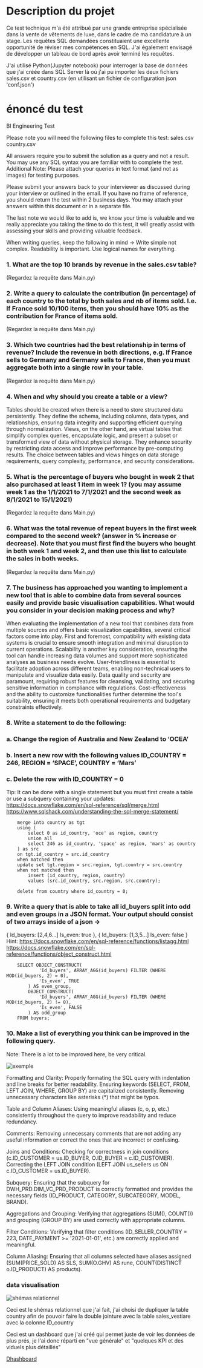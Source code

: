 # Description du projet

Ce test technique m'a été attribué par une grande entreprise spécialisée dans la vente de vêtements de luxe, dans le cadre de ma candidature à un stage. Les requêtes SQL demandées constituaient une excellente opportunité de réviser mes compétences en SQL. 
J'ai également envisagé de développer un tableau de bord après avoir terminé les requêtes.

J'ai utilisé Python(Jupyter notebook) pour interroger la base de données que j'ai créée dans SQL Server là où j'ai pu importer les deux fichiers sales.csv et country.csv (en utilisant un fichier de configuration json 'conf.json')

# énoncé du test

BI Engineering Test

Please note you will need the following files to complete this test:
sales.csv
country.csv

All answers require you to submit the solution as a query and not a result. You may use any SQL syntax you are familiar with to complete the test. Additional Note: Please attach your queries in text format (and not as images) for testing purposes.

Please submit your answers back to your interviewer as discussed during your interview or outlined in the email. If you have no frame of reference, you should return the test within 2 business days. You may attach your answers within this document or in a separate file.

The last note we would like to add is, we know your time is valuable and we really appreciate you taking the time to do this test, it will greatly assist with assessing your skills and providing valuable feedback.

When writing queries, keep the following in mind -> Write simple not complex. Readability is important. Use logical names for everything.


### 1.	What are the top 10 brands by revenue in the sales.csv table?
(Regardez la requête dans Main.py)

### 2.	Write a query to calculate the contribution (in percentage) of each country to the total by both sales and nb of items sold. I.e. If France sold 10/100 items, then you should have 10% as the contribution for France of items sold.
(Regardez la requête dans Main.py)

### 3.	Which two countries had the best relationship in terms of revenue? Include the revenue in both directions, e.g. If France sells to Germany and Germany sells to France, then you must aggregate both into a single row in your table.
(Regardez la requête dans Main.py)


### 4.	When and why should you create a table or a view?
Tables should be created when there is a need to store structured data persistently. They define the schema, including columns, data types, and relationships, ensuring data integrity and supporting efficient querying through normalization. Views, on the other hand, are virtual tables that simplify complex queries, encapsulate logic, and present a subset or transformed view of data without physical storage. They enhance security by restricting data access and improve performance by pre-computing results. The choice between tables and views hinges on data storage requirements, query complexity, performance, and security considerations.

### 5.	What is the percentage of buyers who bought in week 2 that also purchased at least 1 item in week 1? (you may assume week 1 as the 1/1/2021 to 7/1/2021 and the second week as 8/1/2021 to 15/1/2021)
(Regardez la requête dans Main.py)


### 6.	What was the total revenue of repeat buyers in the first week compared to the second week? (answer in % increase or decrease). Note that you must first find the buyers who bought in both week 1 and week 2, and then use this list to calculate the sales in both weeks.
(Regardez la requête dans Main.py)

### 7.	The business has approached you wanting to implement a new tool that is able to combine data from several sources easily and provide basic visualisation capabilities. What would you consider in your decision making process and why?

When evaluating the implementation of a new tool that combines data from multiple sources and offers basic visualization capabilities, several critical factors come into play. First and foremost, compatibility with existing data systems is crucial to ensure smooth integration and minimal disruption to current operations. Scalability is another key consideration, ensuring the tool can handle increasing data volumes and support more sophisticated analyses as business needs evolve. User-friendliness is essential to facilitate adoption across different teams, enabling non-technical users to manipulate and visualize data easily. Data quality and security are paramount, requiring robust features for cleansing, validating, and securing sensitive information in compliance with regulations. Cost-effectiveness and the ability to customize functionalities further determine the tool's suitability, ensuring it meets both operational requirements and budgetary constraints effectively.

### 8.	Write a statement to do the following:
### a.	Change the region of Australia and New Zealand to ‘OCEA’
### b.	Insert a new row with the following values ID_COUNTRY = 246, REGION = ‘SPACE’, COUNTRY = ‘Mars’
### c.	Delete the row with ID_COUNTRY = 0
Tip: It can be done with a single statement but you must first create a table or use a subquery containing your updates: https://docs.snowflake.com/en/sql-reference/sql/merge.html
https://www.sqlshack.com/understanding-the-sql-merge-statement/


        merge into country as tgt
        using (
            select 0 as id_country, 'oce' as region, country
            union all
            select 246 as id_country, 'space' as region, 'mars' as country
        ) as src
        on tgt.id_country = src.id_country
        when matched then
        update set tgt.region = src.region, tgt.country = src.country
        when not matched then
            insert (id_country, region, country)
            values (src.id_country, src.region, src.country);

        delete from country where id_country = 0;



### 9.	Write a query that is able to take all id_buyers split into odd and even groups in a JSON format. Your output should consist of two arrays inside of a json ->
{
Id_buyers: [2,4,6...]
Is_even: true
},
{
Id_buyers: [1,3,5...]
Is_even: false
}
Hint: https://docs.snowflake.com/en/sql-reference/functions/listagg.html
https://docs.snowflake.com/en/sql-reference/functions/object_construct.html

        SELECT OBJECT_CONSTRUCT(
                'Id_buyers', ARRAY_AGG(id_buyers) FILTER (WHERE MOD(id_buyers, 2) = 0),
                'Is_even', TRUE
            ) AS even_group,
            OBJECT_CONSTRUCT(
                'Id_buyers', ARRAY_AGG(id_buyers) FILTER (WHERE MOD(id_buyers, 2) != 0),
                'Is_even', FALSE
            ) AS odd_group
        FROM buyers;

### 10.	Make a list of everything you think can be improved in the following query. 
Note: There is a lot to be improved here, be very critical.

![exemple](lines_of_code.png)

Formatting and Clarity:
Properly formating the SQL query with indentation and line breaks for better readability.
Ensuring keywords (SELECT, FROM, LEFT JOIN, WHERE, GROUP BY) are capitalized consistently.
Removing unnecessary characters like asterisks (*) that might be typos.

Table and Column Aliases:
Using meaningful aliases (c, o, p, etc.) consistently throughout the query to improve readability and reduce redundancy.

Comments:
Removing unnecessary comments that are not adding any useful information or correct the ones that are incorrect or confusing.

Joins and Conditions:
Checking for correctness in join conditions (c.ID_CUSTOMER = us.ID_BUYER, O.ID_BUYER = c.ID_CUSTOMER).
Correcting the LEFT JOIN condition (LEFT JOIN us_sellers us ON c.ID_CUSTOMER = us.ID_BUYER).

Subquery:
Ensuring that the subquery for DWH_PRD.DIM_VC_PRD_PRODUCT is correctly formatted and provides the necessary fields (ID_PRODUCT, CATEGORY, SUBCATEGORY, MODEL, BRAND).

Aggregations and Grouping:
Verifying that aggregations (SUM(), COUNT()) and grouping (GROUP BY) are used correctly with appropriate columns.

Filter Conditions:
Verifying that filter conditions (ID_SELLER_COUNTRY = 223, DATE_PAYMENT >= '2021-01-01', etc.) are correctly applied and meaningful.

Column Aliasing:
Ensuring that all columns selected have aliases assigned (SUM(PRICE_SOLD) AS SLS, SUM(O.GHV) AS rune, COUNT(DISTINCT o.ID_PRODUCT) AS products).

### data visualisation

![shémas relationnel](data_viz/shémas.png)

Ceci est le shémas relationnel que j'ai fait, j'ai choisi de dupliquer la table country afin de pouvoir faire la double jointure avec la table sales_vestiare avec la colonne ID_country

Ceci est un dashboard que j'ai créé qui permet juste de voir les données de plus prés, je l'ai donc réparti en "vue générale" et "quelques KPI et des viduels plus détaillés"

[Dhashboard ](data_viz/Dashboard_vestiaire_24-06.pdf)
